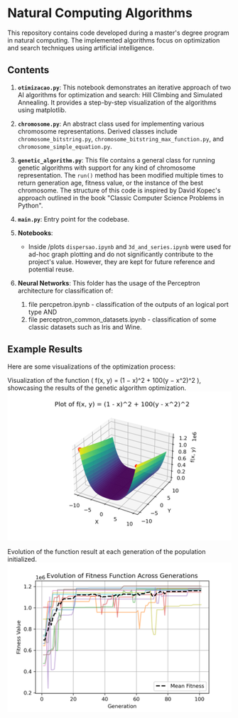 # Natural Computing Algorithms

This repository contains code developed during a master's degree program in natural computing. The implemented algorithms focus on optimization and search techniques using artificial intelligence.

## Contents

1. **`otimizacao.py`**: This notebook demonstrates an iterative approach of two AI algorithms for optimization and search: Hill Climbing and Simulated Annealing. It provides a step-by-step visualization of the algorithms using matplotlib.

2. **`chromosome.py`**: An abstract class used for implementing various chromosome representations. Derived classes include `chromosome_bitstring.py`, `chromosome_bitstring_max_function.py`, and `chromosome_simple_equation.py`.

3. **`genetic_algorithm.py`**: This file contains a general class for running genetic algorithms with support for any kind of chromosome representation. The `run()` method has been modified multiple times to return generation age, fitness value, or the instance of the best chromosome. The structure of this code is inspired by David Kopec's approach outlined in the book "Classic Computer Science Problems in Python".

4. **`main.py`**: Entry point for the codebase.

5. **Notebooks**:
   - Inside /plots `dispersao.ipynb` and `3d_and_series.ipynb` were used for ad-hoc graph plotting and do not significantly contribute to the project's value. However, they are kept for future reference and potential reuse.

6. **Neural Networks**: This folder has the usage of the Perceptron architecture for classification of:
   1. file percpetron.ipynb - classification of the outputs of an logical port type AND
   2. file perceptron_common_datasets.ipynb - classification of some classic datasets such as Iris and Wine.

## Example Results

Here are some visualizations of the optimization process:

Visualization of the function \( f(x, y) = (1 − x)^2 + 100(y − x^2)^2 \), showcasing the results of the genetic algorithm optimization.
![3D Graph](3d.png)   
  
Evolution of the function result at each generation of the population initialized.
![Fitness Graph](fitness.png) 
